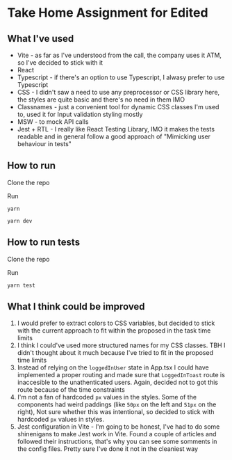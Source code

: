# Take Home Assignment for Edited

## What I've used

- Vite - as far as I've understood from the call, the company uses it ATM, so I've decided to stick with it
- React
- Typescript - if there's an option to use Typescript, I alwasy prefer to use Typescript
- CSS - I didn't saw a need to use any preprocessor or CSS library here, the styles are quite basic and there's no need in them IMO
- Classnames - just a convenient tool for dynamic CSS classes I'm used to, used it for Input validation styling mostly
- MSW - to mock API calls
- Jest + RTL - I really like React Testing Library, IMO it makes the tests readable and in general follow a good approach of "Mimicking user behaviour in tests"

## How to run

Clone the repo

Run

```
yarn

yarn dev
```

## How to run tests

Clone the repo

Run

```
yarn test
```

## What I think could be improved

1. I would prefer to extract colors to CSS variables, but decided to stick with the current approach to fit within the proposed in the task time limits
2. I think I could've used more structured names for my CSS classes. TBH I didn't thought about it much because I've tried to fit in the proposed time limits
3. Instead of relying on the `loggedInUser` state in App.tsx I could have implemented a proper routing and made sure that `LoggedInToast` route is inaccesible to the unathenticated users. Again, decided not to got this route because of the time constraints
4. I'm not a fan of hardcoded `px` values in the styles. Some of the components had weird paddings (like `50px` on the left and `51px` on the right), Not sure whether this was intentional, so decided to stick with hardcoded `px` values in styles.
5. Jest configuration in Vite - I'm going to be honest, I've had to do some shinenigans to make Jest work in Vite. Found a couple of articles and followed their instructions, that's why you can see some somments in the config files. Pretty sure I've done it not in the cleaniest way
